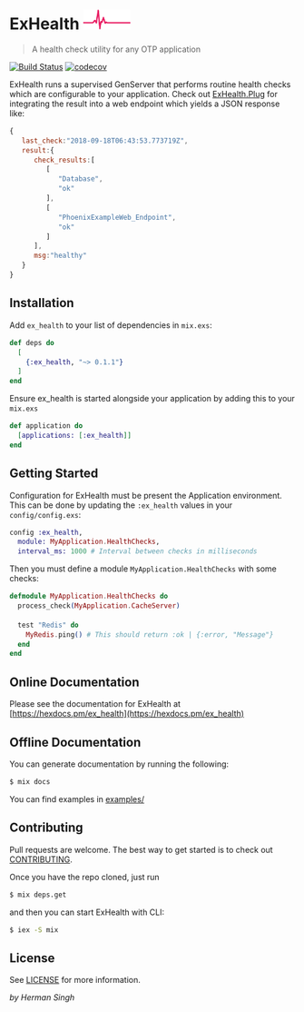# ExHealth ![ExHealth](logo.png)
> A health check utility for any OTP application

[![Build Status](https://circleci.com/gh/Kartstig/ex_health/tree/master.svg?style=svg&circle-token=8ed28fee90111e2a034b0d71e0fcf8ae18bba641)](https://circleci.com/gh/Kartstig/ex_health/tree/master) [![codecov](https://codecov.io/gh/Kartstig/ex_health/branch/master/graph/badge.svg)](https://codecov.io/gh/Kartstig/ex_health)

ExHealth runs a supervised GenServer that performs routine health checks which
are configurable to your application. Check out [ExHealth.Plug](lib/ex_health/plug.ex)
for integrating the result into a web endpoint which yields a JSON response like:

```javascript
{
   last_check:"2018-09-18T06:43:53.773719Z",
   result:{
      check_results:[
         [
            "Database",
            "ok"
         ],
         [
            "PhoenixExampleWeb_Endpoint",
            "ok"
         ]
      ],
      msg:"healthy"
   }
}
```

## Installation

Add `ex_health` to your list of dependencies in `mix.exs`:

```elixir
def deps do
  [
    {:ex_health, "~> 0.1.1"}
  ]
end
```

Ensure ex_health is started alongside your application by adding this to your `mix.exs`

```elixir
def application do
  [applications: [:ex_health]]
end
```

## Getting Started

Configuration for ExHealth must be present the Application environment. This
can be done by updating the `:ex_health` values in your `config/config.exs`:
```elixir
config :ex_health,
  module: MyApplication.HealthChecks,
  interval_ms: 1000 # Interval between checks in milliseconds
```

Then you must define a module `MyApplication.HealthChecks` with some checks:
```elixir
defmodule MyApplication.HealthChecks do
  process_check(MyApplication.CacheServer)

  test "Redis" do
    MyRedis.ping() # This should return :ok | {:error, "Message"}
  end
end
```

## Online Documentation

Please see the documentation for ExHealth at [https://hexdocs.pm/ex_health](https://hexdocs.pm/ex_health)

## Offline Documentation

You can generate documentation by running the following:
```bash
$ mix docs
```

You can find examples in [examples/](examples/)

## Contributing

Pull requests are welcome. The best way to get started is to check out [CONTRIBUTING](CONTRIBUTING.md).

Once you have the repo cloned, just run
```bash
$ mix deps.get
```

and then you can start ExHealth with CLI:
```bash
$ iex -S mix
```

## License

See [LICENSE](LICENSE) for more information.


_by Herman Singh_
